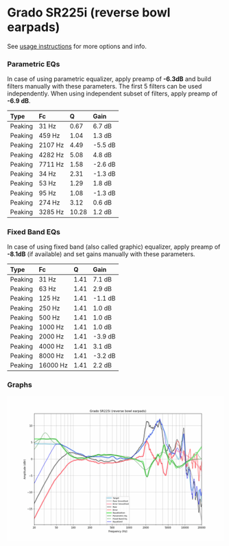 # Grado SR225i (reverse bowl earpads)
See [usage instructions](https://github.com/jaakkopasanen/AutoEq#usage) for more options and info.

### Parametric EQs
In case of using parametric equalizer, apply preamp of **-6.3dB** and build filters manually
with these parameters. The first 5 filters can be used independently.
When using independent subset of filters, apply preamp of **-6.9 dB**.

| Type    | Fc      |     Q | Gain    |
|:--------|:--------|:------|:--------|
| Peaking | 31 Hz   |  0.67 | 6.7 dB  |
| Peaking | 459 Hz  |  1.04 | 1.3 dB  |
| Peaking | 2107 Hz |  4.49 | -5.5 dB |
| Peaking | 4282 Hz |  5.08 | 4.8 dB  |
| Peaking | 7711 Hz |  1.58 | -2.6 dB |
| Peaking | 34 Hz   |  2.31 | -1.3 dB |
| Peaking | 53 Hz   |  1.29 | 1.8 dB  |
| Peaking | 95 Hz   |  1.08 | -1.3 dB |
| Peaking | 274 Hz  |  3.12 | 0.6 dB  |
| Peaking | 3285 Hz | 10.28 | 1.2 dB  |

### Fixed Band EQs
In case of using fixed band (also called graphic) equalizer, apply preamp of **-8.1dB**
(if available) and set gains manually with these parameters.

| Type    | Fc       |    Q | Gain    |
|:--------|:---------|:-----|:--------|
| Peaking | 31 Hz    | 1.41 | 7.1 dB  |
| Peaking | 63 Hz    | 1.41 | 2.9 dB  |
| Peaking | 125 Hz   | 1.41 | -1.1 dB |
| Peaking | 250 Hz   | 1.41 | 1.0 dB  |
| Peaking | 500 Hz   | 1.41 | 1.0 dB  |
| Peaking | 1000 Hz  | 1.41 | 1.0 dB  |
| Peaking | 2000 Hz  | 1.41 | -3.9 dB |
| Peaking | 4000 Hz  | 1.41 | 3.1 dB  |
| Peaking | 8000 Hz  | 1.41 | -3.2 dB |
| Peaking | 16000 Hz | 1.41 | 2.2 dB  |

### Graphs
![](./Grado%20SR225i%20(reverse%20bowl%20earpads).png)